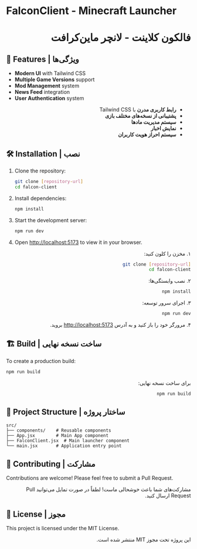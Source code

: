 # FalconClient - Minecraft Launcher

<div dir="rtl">

# فالکون کلاینت - لانچر ماین‌کرافت

</div>

## 🚀 Features | ویژگی‌ها

- **Modern UI** with Tailwind CSS
- **Multiple Game Versions** support
- **Mod Management** system
- **News Feed** integration
- **User Authentication** system

<div dir="rtl">

- **رابط کاربری مدرن** با Tailwind CSS
- **پشتیبانی از نسخه‌های مختلف بازی**
- **سیستم مدیریت مادها**
- **نمایش اخبار**
- **سیستم احراز هویت کاربران**

</div>

## 🛠 Installation | نصب

1. Clone the repository:
   ```bash
   git clone [repository-url]
   cd falcon-client
   ```

2. Install dependencies:
   ```bash
   npm install
   ```

3. Start the development server:
   ```bash
   npm run dev
   ```

4. Open [http://localhost:5173](http://localhost:5173) to view it in your browser.

<div dir="rtl">

۱. مخزن را کلون کنید:
   ```bash
   git clone [repository-url]
   cd falcon-client
   ```

۲. نصب وابستگی‌ها:
   ```bash
   npm install
   ```

۳. اجرای سرور توسعه:
   ```bash
   npm run dev
   ```

۴. مرورگر خود را باز کنید و به آدرس [http://localhost:5173](http://localhost:5173) بروید.

</div>

## 🏗 Build | ساخت نسخه نهایی

To create a production build:

```bash
npm run build
```

<div dir="rtl">

برای ساخت نسخه نهایی:

```bash
npm run build
```

</div>

## 📂 Project Structure | ساختار پروژه

```
src/
├── components/    # Reusable components
├── App.jsx        # Main App component
├── FalconClient.jsx  # Main launcher component
└── main.jsx       # Application entry point
```

## 🤝 Contributing | مشارکت

Contributions are welcome! Please feel free to submit a Pull Request.

<div dir="rtl">

مشارکت‌های شما باعث خوشحالی ماست! لطفاً در صورت تمایل می‌توانید Pull Request ارسال کنید.

</div>

## 📝 License | مجوز

This project is licensed under the MIT License.

<div dir="rtl">

این پروژه تحت مجوز MIT منتشر شده است.

</div>
